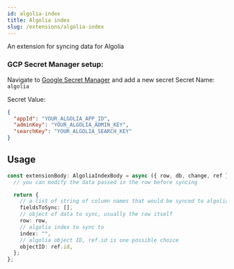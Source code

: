 ```yaml
---
id: algolia-index
title: Algolia index
slug: /extensions/algolia-index
---
```


An extension for syncing data for Algolia

### GCP Secret Manager setup:

Navigate to [Google Secret Manager](https://cloud.google.com/secret-manager) and add a new secret 
Secret Name: `algolia`

Secret Value:

```json
{
  "appId": "YOUR_ALGOLIA_APP_ID",
  "adminKey": "YOUR_ALGOLIA_ADMIN_KEY",
  "searchKey": "YOUR_ALGOLIA_SEARCH_KEY"
}
```

## Usage

```typescript
const extensionBody: AlgoliaIndexBody = async ({ row, db, change, ref }) => {
  // you can modify the data passed in the row before syncing

  return {
    // a list of string of column names that would be synced to algolia
    fieldsToSync: [],
    // object of data to sync, usually the row itself
    row: row,
    // algolia index to sync to
    index: "",
    // algolia object ID, ref.id is one possible choice
    objectID: ref.id,
  };
};
```
